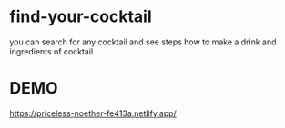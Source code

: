 # find-your-cocktail
you can search for any cocktail and see steps how  to make a drink and ingredients of cocktail
# DEMO 
https://priceless-noether-fe413a.netlify.app/

